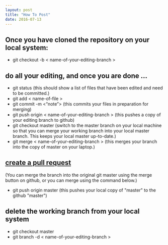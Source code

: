 ```yaml
---
layout: post
title: "How To Post"
date: 2016-07-13
---
```


Once you have cloned the repository on your local system:
---------------------------------------------------------

- git checkout -b < name-of-your-editing-branch >

do all your editing, and once you are done ... 
----------------------------------------------

- git status
(this should show a list of files that have been edited and need to be committed.)
- git add < name-of-file >
- git commit -m <“note”>
(this commits your files in preparation for merging)
- git push origin < name-of-your-editing-branch >
(this pushes a copy of your editing branch to github)
- git checkout master
(switch to the master branch on your local machine so that you can merge your working branch into your local master branch. This keeps your local master up-to-date.)
- git merge < name-of-your-editing-branch >
(this merges your branch into the copy of master on your laptop.)

[create a pull request](/blog/2016/07/22/pull-requests)
------------------------

(You can merge the branch into the original git master using the merge button on github, or you can merge using the command below.)

- git push origin master
(this pushes your local copy of "master" to the github "master")

delete the working branch from your local system
------------------------------------------------

- git checkout master
- git branch -d < name-of-your-editing-branch >